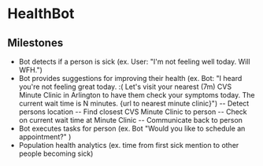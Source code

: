 # HealthBot

## Milestones
- Bot detects if a person is sick (ex. User: "I'm not feeling well today. Will WFH.")
- Bot provides suggestions for improving their health (ex. Bot: "I heard you're not feeling great today. :( Let's visit your nearest (7m) CVS Minute Clinic in Arlington to have them check your symptoms today. The current wait time is N minutes. {url to nearest minute clinic}")
-- Detect persons location
-- Find closest CVS Minute Clinic to person
-- Check on current wait time at Minute Clinic
-- Communicate back to person
- Bot executes tasks for person (ex. Bot "Would you like to schedule an appointment?" )
- Population health analytics (ex. time from first sick mention to other people becoming sick)
